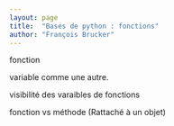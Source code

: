 ```yaml
---
layout: page
title:  "Bases de python : fonctions"
author: "François Brucker"
---
```


fonction

variable comme une autre.

visibilité des varaibles de fonctions

fonction vs méthode (Rattaché à un objet)
